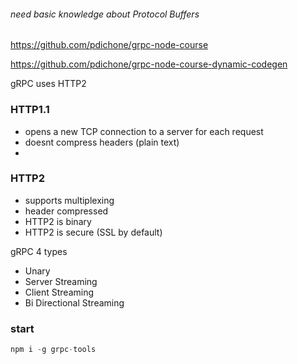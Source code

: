 ###### need basic knowledge about Protocol Buffers

https://github.com/pdichone/grpc-node-course

https://github.com/pdichone/grpc-node-course-dynamic-codegen

gRPC uses HTTP2

### HTTP1.1

- opens a new TCP connection to a server for each request
- doesnt compress headers (plain text)
-

### HTTP2

- supports multiplexing
- header compressed
- HTTP2 is binary
- HTTP2 is secure (SSL by default)

gRPC 4 types

- Unary
- Server Streaming
- Client Streaming
- Bi Directional Streaming

### start

```javascript
npm i -g grpc-tools

```
